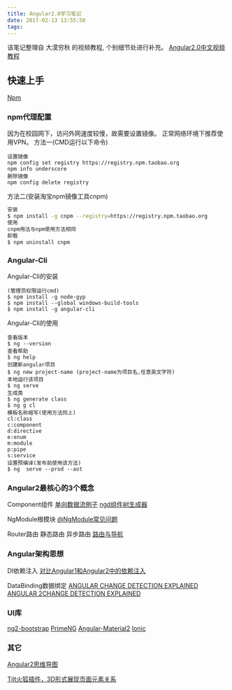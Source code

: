 ```yaml
---
title: Angular2.0学习笔记
date: 2017-02-13 13:55:50
tags:
---
```

该笔记整理自 大漠穷秋 的视频教程, 个别细节处进行补充。
[Angular2.0中文视频教程](https://my.oschina.net/mumu/blog/834254)

## 快速上手 

[Npm](https://nodejs.org/en/download/)
### npm代理配置
因为在校园网下，访问外网速度较慢，故需要设置镜像。
正常网络环境下推荐使用VPN。
方法一(CMD运行以下命令)
```
设置镜像
npm config set registry https://registry.npm.taobao.org 
npm info underscore
删除镜像
npm config delete registry
```
方法二(安装淘宝npm镜像工具cnpm)
``` bash
安装
$ npm install -g cnpm --registry=https://registry.npm.taobao.org
使用
cnpm用法与npm使用方法相同
卸载
$ npm uninstall cnpm
```
### Angular-Cli

Angular-Cli的安装
```
(管理员权限运行cmd)
$ npm install -g node-gyp
$ npm install --global windows-build-tools
$ npm install -g angular-cli
```
Angular-Cli的使用
```
查看版本
$ ng --version 
查看帮助
$ ng help 
创建新angular项目
$ ng new project-name (project-name为项目名,任意英文字符)
本地运行该项目
$ ng serve
生成类
$ ng generate class
$ ng g cl
模板名称缩写(使用方法同上)
cl:class
c:component
d:directive
e:enum
m:module
p:pipe
s:service
设置预编译(发布前使用该方法)
$ ng  serve --prod --aot
```
### Angular2最核心的3个概念

Component组件
[单向数据流例子](https://github.com/modern-javascript/angular2-data-flow)
[ngd组件树生成器](https://github.com/compodoc/ngd)

NgModule根模块
[@NgModule常见问题](https://angular.cn/docs/ts/latest/cookbook/ngmodule-faq.html)

Router路由
静态路由
异步路由
[路由与导航](https://angular.cn/docs/ts/latest/guide/router.html)

### Angular架构思想
DI依赖注入
[对比Angular1和Angular2中的依赖注入](https://my.oschina.net/mumu/blog/775695)

DataBinding数据绑定
[ANGULAR CHANGE DETECTION EXPLAINED](https://blog.thoughtram.io/angular/2016/02/22/angular-2-change-detection-explained.html)
[ANGULAR 2CHANGE DETECTION EXPLAINED](http://pascalprecht.github.io/slides/angular-2-change-detection-explained/#/)

### UI库
[ng2-bootstrap](https://github.com/valor-software/ng2-bootstrap) 
[PrimeNG](http://www.primefaces.org/primeng/#/)
[Angular-Material2](https://github.com/angular/material2)
[Ionic](https://ionic.io/)

### 其它
[Angular2思维导图](https://github.com/TeamStuQ/skill-map/tree/master/data/designbyStuQ/png-Angular2-by-StuQ.png)

[Tilt火狐插件，3D形式展现页面元素关系](https://addons.mozilla.org/zh-CN/firefox/addon/tilt/)
